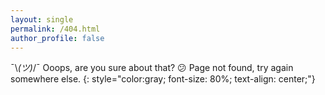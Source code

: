 ```yaml
---
layout: single
permalink: /404.html
author_profile: false
---
```


¯\\_(ツ)_/¯
Ooops, are you sure about that? :confused: 
Page not found, try again somewhere else.
{: style="color:gray; font-size: 80%; text-align: center;"}